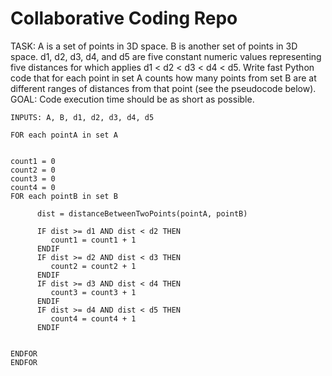 # Collaborative Coding Repo

TASK: A is a set of points in 3D space. B is another set of points in 3D space. d1, d2, d3, d4, and d5 are five constant numeric values representing five distances for which applies d1 < d2 < d3 < d4 < d5. Write fast Python code that for each point in set A counts how many points from set B are at different ranges of distances from that point (see the pseudocode below). GOAL: Code execution time should be as short as possible.

```
INPUTS: A, B, d1, d2, d3, d4, d5

FOR each pointA in set A


count1 = 0
count2 = 0
count3 = 0
count4 = 0
FOR each pointB in set B

      dist = distanceBetweenTwoPoints(pointA, pointB)

      IF dist >= d1 AND dist < d2 THEN
         count1 = count1 + 1
      ENDIF
      IF dist >= d2 AND dist < d3 THEN
         count2 = count2 + 1
      ENDIF
      IF dist >= d3 AND dist < d4 THEN
         count3 = count3 + 1
      ENDIF
      IF dist >= d4 AND dist < d5 THEN
         count4 = count4 + 1
      ENDIF


ENDFOR
ENDFOR
```
